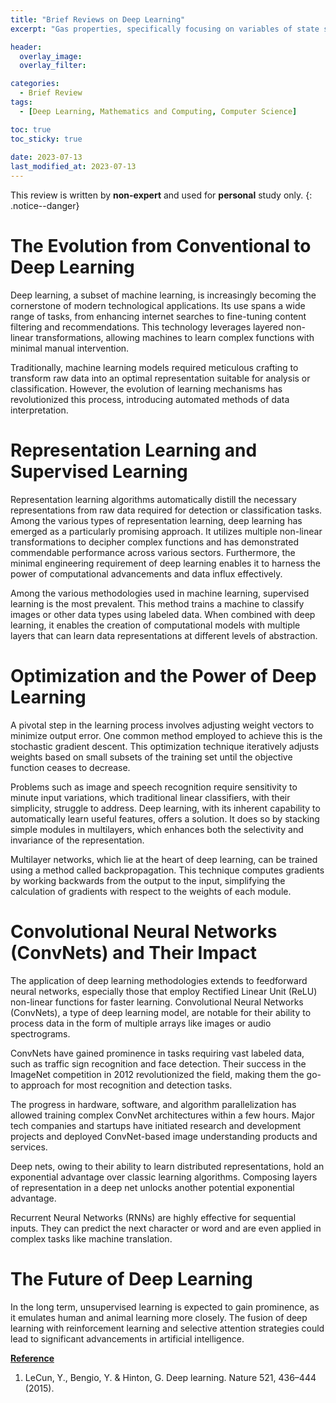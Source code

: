 ```yaml
---
title: "Brief Reviews on Deep Learning"
excerpt: "Gas properties, specifically focusing on variables of state such as pressure and temperature, while elucidating how these variables play a pivotal role in defining a substance's physical state and determining the dynamics of gas behavior."

header:
  overlay_image: 
  overlay_filter: 

categories:
  - Brief Review
tags:
  - [Deep Learning, Mathematics and Computing, Computer Science]

toc: true
toc_sticky: true
 
date: 2023-07-13
last_modified_at: 2023-07-13
---
```


This review is written by **non-expert** and used for **personal** study only.
{: .notice--danger}

# The Evolution from Conventional to Deep Learning
Deep learning, a subset of machine learning, is increasingly becoming the cornerstone of modern technological applications. Its use spans a wide range of tasks, from enhancing internet searches to fine-tuning content filtering and recommendations. This technology leverages layered non-linear transformations, allowing machines to learn complex functions with minimal manual intervention.

Traditionally, machine learning models required meticulous crafting to transform raw data into an optimal representation suitable for analysis or classification. However, the evolution of learning mechanisms has revolutionized this process, introducing automated methods of data interpretation.

# Representation Learning and Supervised Learning
Representation learning algorithms automatically distill the necessary representations from raw data required for detection or classification tasks. Among the various types of representation learning, deep learning has emerged as a particularly promising approach. It utilizes multiple non-linear transformations to decipher complex functions and has demonstrated commendable performance across various sectors. Furthermore, the minimal engineering requirement of deep learning enables it to harness the power of computational advancements and data influx effectively.

Among the various methodologies used in machine learning, supervised learning is the most prevalent. This method trains a machine to classify images or other data types using labeled data. When combined with deep learning, it enables the creation of computational models with multiple layers that can learn data representations at different levels of abstraction.

# Optimization and the Power of Deep Learning
A pivotal step in the learning process involves adjusting weight vectors to minimize output error. One common method employed to achieve this is the stochastic gradient descent. This optimization technique iteratively adjusts weights based on small subsets of the training set until the objective function ceases to decrease.

Problems such as image and speech recognition require sensitivity to minute input variations, which traditional linear classifiers, with their simplicity, struggle to address. Deep learning, with its inherent capability to automatically learn useful features, offers a solution. It does so by stacking simple modules in multilayers, which enhances both the selectivity and invariance of the representation.

Multilayer networks, which lie at the heart of deep learning, can be trained using a method called backpropagation. This technique computes gradients by working backwards from the output to the input, simplifying the calculation of gradients with respect to the weights of each module.

# Convolutional Neural Networks (ConvNets) and Their Impact
The application of deep learning methodologies extends to feedforward neural networks, especially those that employ Rectified Linear Unit (ReLU) non-linear functions for faster learning. Convolutional Neural Networks (ConvNets), a type of deep learning model, are notable for their ability to process data in the form of multiple arrays like images or audio spectrograms.

ConvNets have gained prominence in tasks requiring vast labeled data, such as traffic sign recognition and face detection. Their success in the ImageNet competition in 2012 revolutionized the field, making them the go-to approach for most recognition and detection tasks.

The progress in hardware, software, and algorithm parallelization has allowed training complex ConvNet architectures within a few hours. Major tech companies and startups have initiated research and development projects and deployed ConvNet-based image understanding products and services.

Deep nets, owing to their ability to learn distributed representations, hold an exponential advantage over classic learning algorithms. Composing layers of representation in a deep net unlocks another potential exponential advantage.

Recurrent Neural Networks (RNNs) are highly effective for sequential inputs. They can predict the next character or word and are even applied in complex tasks like machine translation.

# The Future of Deep Learning
In the long term, unsupervised learning is expected to gain prominence, as it emulates human and animal learning more closely. The fusion of deep learning with reinforcement learning and selective attention strategies could lead to significant advancements in artificial intelligence.


**<U>Reference</U>**

1. LeCun, Y., Bengio, Y. &amp; Hinton, G. Deep learning. Nature 521, 436–444 (2015). 